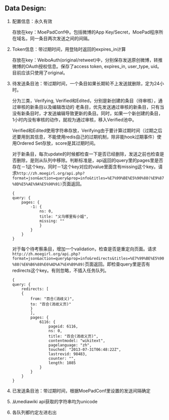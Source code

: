 Data Design:
----

1.	配置信息：永久有效

    存放在key：MoePadConf中。包括微博的App Key/Secret，MoePad程序所在域名，同一条目两次发送之间的间隔。

2.  Token信息：带过期时间，用登陆时返回的expires_in计算

    存放在key：WeiboAuth(original/retweet)中，分别保存发送原创微博，转推微博的OAuth授权信息。保存了access token, expires_in, user_type, uid。目前应该只使用了original。

3.  待发送条目池：带过期时间，一个条目如果长期轮不上发送就删除，定为24小时。

    分为三类，Verifying, Verified和Edited，分别是新创建的条目（待审核），通过审核的新条目以及编辑改动的 老条目，优先发送通过审核的新条目，只有当没有新条目时，才发送编辑导致更新的条目。同时，如果一个新创建的条目，1小时内没有审核的动作，就视为通过审核，移入Verified池中。

    Verified和Edited使用字符串存放，Verifying由于要计算过期时间（过期之后还要用到其信息，不能使用redis自己的过期机制，除非能hook过期事件）使用Ordered Set存放，score是其过期时间。

    对于新条目，每次update的时候都检查一下是否已经删除，发送之前也检查是否删除，是则从队列中移除。判断标准是，api返回的query里的pages里是否存在－1这个key。同时－1这个key对应的value里面含有missing这个key。请求`http://zh.moegirl.org/api.php?format=json&action=query&prop=info&titles=%E7%99%BE%E5%90%88(%E9%87%8D%E5%AE%9A%E5%90%91)`页面返回。

    ```
    {
    query: {
        pages: {
            -1: {
                ns: 0,
                title: "义乌哪里有小姐",
                missing: ""
                }
            }
        }
    }

    ```

    对于每个待考察条目，增加一个validation，检查是否是重定向页面。请求`http://zh.moegirl.org/api.php?format=json&action=query&prop=info&redirects&titles=%E7%99%BE%E5%90%88(%E6%B6%88%E6%AD%A7%E4%B9%89)`页面返回。即检查query里是否有redirects这个key。有则忽略，不插入任务队列。

    ```
    {
    query: {
        redirects: [
        {
            from: "百合(消歧义)",
            to: "百合(消歧义页)"
            }
            ],
            pages: {
                6116: {
                    pageid: 6116,
                    ns: 0,
                    title: "百合(消歧义页)",
                    contentmodel: "wikitext",
                    pagelanguage: "zh",
                    touched: "2013-07-31T06:48:22Z",
                    lastrevid: 98483,
                    counter: "",
                    length: 1085
                }
            }
        }
    }
    ```


5.  已发送条目池：带过期时间，根据MoePadConf里设置的发送间隔确定

6.  从mediawiki api获取的字符串均为unicode

7.  各队列都约定左进右出